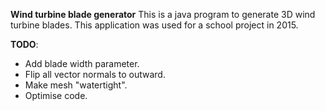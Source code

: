 **Wind turbine blade generator**
This is a java program to generate 3D wind turbine blades.
This application was used for a school project in 2015.

**TODO**:
  * Add blade width parameter.
  * Flip all vector normals to outward.
  * Make mesh "watertight".
  * Optimise code.
